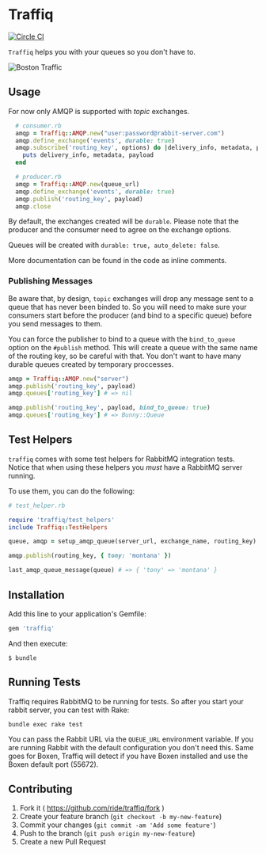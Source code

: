 # Traffiq

[![Circle CI](https://circleci.com/gh/ride/traffiq.svg?style=svg)](https://circleci.com/gh/ride/traffiq)

`Traffiq` helps you with your queues so you don't have to.

![Boston Traffic](http://statescoop.com/wp-content/uploads/2014/04/boston-traffic.jpg)

## Usage

For now only AMQP is supported with *topic* exchanges.

```ruby
  # consumer.rb
  amqp = Traffiq::AMQP.new("user:password@rabbit-server.com")
  amqp.define_exchange('events', durable: true)
  amqp.subscribe('routing_key', options) do |delivery_info, metadata, payload|
    puts delivery_info, metadata, payload
  end

  # producer.rb
  amqp = Traffiq::AMQP.new(queue_url)
  amqp.define_exchange('events', durable: true)
  amqp.publish('routing_key', payload)
  amqp.close
```

By default, the exchanges created will be `durable`. Please note that the
producer and the consumer need to agree on the exchange options.

Queues will be created with `durable: true, auto_delete: false`.

More documentation can be found in the code as inline comments.

### Publishing Messages

Be aware that, by design, `topic` exchanges will drop any message sent to a
queue that has never been binded to. So you will need to make sure your
consumers start before the producer (and bind to a specific queue) before you
send messages to them.

You can force the publisher to bind to a queue with the `bind_to_queue`
option on the `#publish` method. This will create a queue with the same name of
the routing key, so be careful with that. You don't want to have many durable
queues created by temporary proccesses.

```ruby
amqp = Traffiq::AMQP.new("server")
amqp.publish('routing_key', payload)
amqp.queues['routing_key'] # => nil

amqp.publish('routing_key', payload, bind_to_queue: true)
amqp.queues['routing_key'] # => Bunny::Queue
```

## Test Helpers

`traffiq` comes with some test helpers for RabbitMQ integration tests. Notice
that when using these helpers you *must* have a RabbitMQ server running.

To use them, you can do the following:

```ruby
# test_helper.rb

require 'traffiq/test_helpers'
include Traffiq::TestHelpers

queue, amqp = setup_amqp_queue(server_url, exchange_name, routing_key)

amqp.publish(routing_key, { tony: 'montana' })

last_amqp_queue_message(queue) # => { 'tony' => 'montana' }
```

## Installation

Add this line to your application's Gemfile:

```ruby
gem 'traffiq'
```

And then execute:

    $ bundle

## Running Tests

Traffiq requires RabbitMQ to be running for tests. So after you start your
rabbit server, you can test with Rake:

```
bundle exec rake test
```

You can pass the Rabbit URL via the `QUEUE_URL` environment variable. If you are
running Rabbit with the default configuration you don't need this. Same goes for
Boxen, Traffiq will detect if you have Boxen installed and use the Boxen default
port (55672).

## Contributing

1. Fork it ( https://github.com/ride/traffiq/fork )
2. Create your feature branch (`git checkout -b my-new-feature`)
3. Commit your changes (`git commit -am 'Add some feature'`)
4. Push to the branch (`git push origin my-new-feature`)
5. Create a new Pull Request

